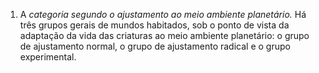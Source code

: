 ﻿1. A *categoria segundo o ajustamento ao meio ambiente planetário.* Há três grupos gerais de mundos habitados, sob o ponto de vista da adaptação da vida das criaturas ao meio ambiente planetário: o grupo de ajustamento normal, o grupo de ajustamento radical e o grupo experimental.